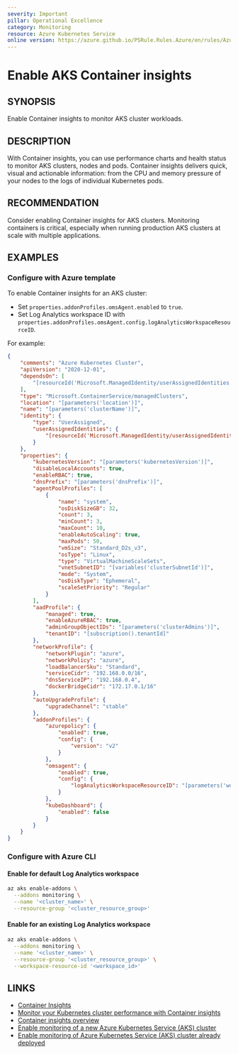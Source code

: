 ```yaml
---
severity: Important
pillar: Operational Excellence
category: Monitoring
resource: Azure Kubernetes Service
online version: https://azure.github.io/PSRule.Rules.Azure/en/rules/Azure.AKS.ContainerInsights/
---
```


# Enable AKS Container insights

## SYNOPSIS

Enable Container insights to monitor AKS cluster workloads.

## DESCRIPTION

With Container insights, you can use performance charts and health status to monitor AKS clusters, nodes and pods. Container insights delivers quick, visual and actionable information: from the CPU and memory pressure of your nodes to the logs of individual Kubernetes pods.

## RECOMMENDATION

Consider enabling Container insights for AKS clusters. Monitoring containers is critical, especially when running production AKS clusters at scale with multiple applications.

## EXAMPLES

### Configure with Azure template

To enable Container insights for an AKS cluster:

- Set `properties.addonProfiles.omsAgent.enabled` to `true`.
- Set Log Analytics workspace ID with `properties.addonProfiles.omsAgent.config.logAnalyticsWorkspaceResourceID`.

For example:

```json
{
    "comments": "Azure Kubernetes Cluster",
    "apiVersion": "2020-12-01",
    "dependsOn": [
        "[resourceId('Microsoft.ManagedIdentity/userAssignedIdentities', parameters('identityName'))]"
    ],
    "type": "Microsoft.ContainerService/managedClusters",
    "location": "[parameters('location')]",
    "name": "[parameters('clusterName')]",
    "identity": {
        "type": "UserAssigned",
        "userAssignedIdentities": {
            "[resourceId('Microsoft.ManagedIdentity/userAssignedIdentities', parameters('identityName'))]": {}
        }
    },
    "properties": {
        "kubernetesVersion": "[parameters('kubernetesVersion')]",
        "disableLocalAccounts": true,
        "enableRBAC": true,
        "dnsPrefix": "[parameters('dnsPrefix')]",
        "agentPoolProfiles": [
            {
                "name": "system",
                "osDiskSizeGB": 32,
                "count": 3,
                "minCount": 3,
                "maxCount": 10,
                "enableAutoScaling": true,
                "maxPods": 50,
                "vmSize": "Standard_D2s_v3",
                "osType": "Linux",
                "type": "VirtualMachineScaleSets",
                "vnetSubnetID": "[variables('clusterSubnetId')]",
                "mode": "System",
                "osDiskType": "Ephemeral",
                "scaleSetPriority": "Regular"
            }
        ],
        "aadProfile": {
            "managed": true,
            "enableAzureRBAC": true,
            "adminGroupObjectIDs": "[parameters('clusterAdmins')]",
            "tenantID": "[subscription().tenantId]"
        },
        "networkProfile": {
            "networkPlugin": "azure",
            "networkPolicy": "azure",
            "loadBalancerSku": "Standard",
            "serviceCidr": "192.168.0.0/16",
            "dnsServiceIP": "192.168.0.4",
            "dockerBridgeCidr": "172.17.0.1/16"
        },
        "autoUpgradeProfile": {
            "upgradeChannel": "stable"
        },
        "addonProfiles": {
            "azurepolicy": {
                "enabled": true,
                "config": {
                    "version": "v2"
                }
            },
            "omsagent": {
                "enabled": true,
                "config": {
                    "logAnalyticsWorkspaceResourceID": "[parameters('workspaceId')]"
                }
            },
            "kubeDashboard": {
                "enabled": false
            }
        }
    }
}
```

### Configure with Azure CLI

#### Enable for default Log Analytics workspace

```bash
az aks enable-addons \
  --addons monitoring \
  --name '<cluster_name>' \
  --resource-group '<cluster_resource_group>'
```

#### Enable for an existing Log Analytics workspace

```bash
az aks enable-addons \
  --addons monitoring \
  --name '<cluster_name>' \
  --resource-group '<cluster_resource_group>' \
  --workspace-resource-id '<workspace_id>'
```

## LINKS

- [Container Insights](https://docs.microsoft.com/azure/architecture/framework/devops/monitoring#container-insights)
- [Monitor your Kubernetes cluster performance with Container insights](https://docs.microsoft.com/azure/azure-monitor/containers/container-insights-analyze)
- [Container insights overview](https://docs.microsoft.com/azure/azure-monitor/containers/container-insights-overview)
- [Enable monitoring of a new Azure Kubernetes Service (AKS) cluster](https://docs.microsoft.com/azure/azure-monitor/containers/container-insights-enable-new-cluster)
- [Enable monitoring of Azure Kubernetes Service (AKS) cluster already deployed](https://docs.microsoft.com/en-us/azure/azure-monitor/containers/container-insights-enable-existing-clusters)